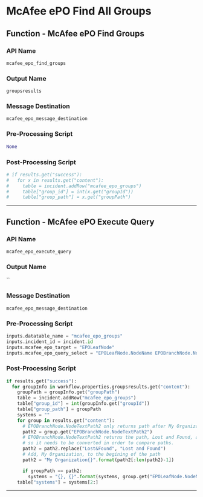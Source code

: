 <!--
    DO NOT MANUALLY EDIT THIS FILE
    THIS FILE IS AUTOMATICALLY GENERATED WITH resilient-sdk codegen
    Generated with resilient-sdk v50.0.151
-->

# McAfee ePO Find All Groups

## Function - McAfee ePO Find Groups

### API Name
`mcafee_epo_find_groups`

### Output Name
`groupsresults`

### Message Destination
`mcafee_epo_message_destination`

### Pre-Processing Script
```python
None
```

### Post-Processing Script
```python
# if results.get("success"):
#   for x in results.get("content"):
#     table = incident.addRow("mcafee_epo_groups")
#     table["group_id"] = int(x.get("groupId"))
#     table["group_path"] = x.get("groupPath")
```

---

## Function - McAfee ePO Execute Query

### API Name
`mcafee_epo_execute_query`

### Output Name
``

### Message Destination
`mcafee_epo_message_destination`

### Pre-Processing Script
```python
inputs.datatable_name = "mcafee_epo_groups"
inputs.incident_id = incident.id
inputs.mcafee_epo_target = "EPOLeafNode"
inputs.mcafee_epo_query_select = "EPOLeafNode.NodeName EPOBranchNode.NodeName EPOBranchNode.NodeTextPath2"
```

### Post-Processing Script
```python
if results.get("success"):
  for groupInfo in workflow.properties.groupsresults.get("content"):
    groupPath = groupInfo.get("groupPath")
    table = incident.addRow("mcafee_epo_groups")
    table["group_id"] = int(groupInfo.get("groupId"))
    table["group_path"] = groupPath
    systems = ""
    for group in results.get("content"):
      # EPOBranchNode.NodeTextPath2 only returns path after My Organization
      path2 = group.get("EPOBranchNode.NodeTextPath2")
      # EPOBranchNode.NodeTextPath2 returns the path, Lost and Found, as, Lost&Found,
      # so it needs to be converted in order to compare paths.
      path2 = path2.replace("Lost&Found", "Lost and Found")
      # Add, My Organization, to the begining of the path
      path2 = "My Organization{}".format(path2[:len(path2)-1])

      if groupPath == path2:
        systems = "{}, {}".format(systems, group.get("EPOLeafNode.NodeName"))
    table["systems"] = systems[2:]
```

---

